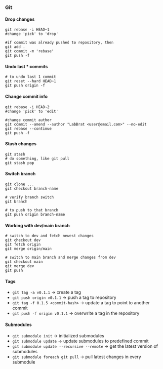 ### Git

#### Drop changes
```
git rebase -i HEAD~1
#change 'pick' to 'drop'

#if commit was already pushed to repository, then
git add .
git commit -m 'rebase'
git push -f
```

#### Undo last * commits
```
# to undo last 1 commit
git reset --hard HEAD~1
git push origin -f
```

#### Change commit info
```
git rebase -i HEAD~2
#change 'pick' to 'edit'

#change commit author
git commit --amend --author "LabBrat <user@email.com>" --no-edit
git rebase --continue
git push -f
```

#### Stash changes
```
git stash
# do something, like git pull
git stash pop
```

#### Switch branch
```
git clone ...
git checkout branch-name

# verify branch switch
git branch 

# to push to that branch
git push origin branch-name
```

#### Working with dev/main branch
```
# switch to dev and fetch newest changes
git checkout dev
git fetch origin
git merge origin/main

# switch to main branch and merge changes from dev
git checkout main
git merge dev
git push
```

#### Tags
* `git tag -a v0.1.1` -> create a tag
* `git push origin v0.1.1` -> push a tag to repository
* `git tag -f 0.1.5 <commit-hash>` -> update a tag to point to another commit
* `git push -f origin v0.1.1` -> overwrite a tag in the repository


#### Submodules
* `git submodule init` -> initialized submodules
* `git submodule update` -> update submodules to predefined commit
* `git submodule update --recursive --remote` -> get the latest version of submodules
* `git submodule foreach git pull` -> pull latest changes in every submodule

